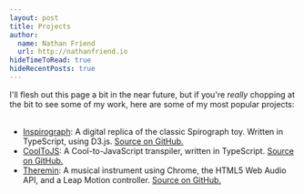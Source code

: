 ```yaml
---
layout: post
title: Projects
author:
  name: Nathan Friend
  url: http://nathanfriend.io
hideTimeToRead: true
hideRecentPosts: true
---
```


I'll flesh out this page a bit in the near future, but if you're <em>really</em> chopping at the bit to see some of my work, here are some of my most popular projects:<br /><br />

<ul>
  <li>
    <a href="https://nathanfriend.io/inspirograph">Inspirograph</a>: A digital replica of the classic Spirograph toy. Written in TypeScript, using D3.js. <a href="https://github.com/nfriend/inspirograph">Source on GitHub.</a>
  </li>
  <li>
    <a href="https://nathanfriend.io/cooltojs">CoolToJS</a>: A Cool-to-JavaScript transpiler, written in TypeScript. <a href="https://github.com/nfriend/cooltojs">Source on GitHub.</a>
  </li>
  <li>
    <a href="https://nathanfriend.io/theremin">Theremin</a>: A musical instrument using Chrome, the HTML5 Web Audio API, and a Leap Motion controller. <a href="https://github.com/nfriend/theremin">Source on GitHub.</a>
  </li>
</ul>